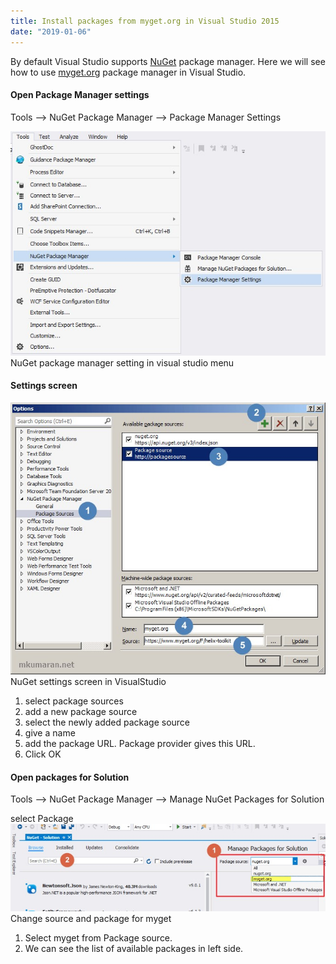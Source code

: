 ```yaml
---
title: Install packages from myget.org in Visual Studio 2015
date: "2019-01-06"
---
```


By default Visual Studio supports [NuGet](https://www.nuget.org/) package manager. Here we will see how to use [myget.org](https://myget.org/) package manager in Visual Studio.

#### Open Package Manager settings

Tools –> NuGet Package Manager –> Package Manager Settings

![NuGet package manager setting in visual studio menu](.\nugetinvsmenu.jpg)
NuGet package manager setting in visual studio menu

#### Settings screen

![NuGet settings screen in VisualStudio](.\nugetsettingsinvs.jpg)
NuGet settings screen in VisualStudio

1. select package sources
2. add a new package source
3. select the newly added package source
4. give a name
5. add the package URL. Package provider gives this URL.
6. Click OK

#### Open packages for Solution

Tools –> NuGet Package Manager –> Manage NuGet Packages for Solution

select Package
![Change source and package for myget](.\chnage-source-and-package-myget.jpg)
Change source and package for myget

1. Select myget from Package source.
2. We can see the list of available packages in left side.

